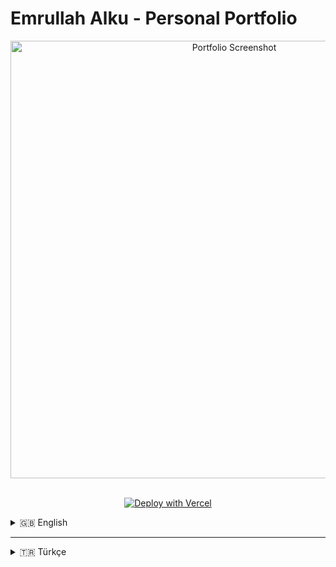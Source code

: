 # Emrullah Alku - Personal Portfolio

<div align="center">
  <img src="https://raw.githubusercontent.com/emrullahalku/EmrullahPortfolio/main/public/og-image.png" alt="Portfolio Screenshot" width="700"/>
</div>

<br>

<div align="center">

[![Deploy with Vercel](https://vercel.com/button)](https://vercel.com/new/clone?repository-url=https%3A%2F%2Fgithub.com%2Femrullahalku%2FEmrullahPortfolio)

</div>

<details>
<summary>🇬🇧 English</summary>

## 🇬🇧 About The Project

This is the repository for my personal portfolio website, built to showcase my skills, projects, and professional journey. The entire site is designed to be dynamic and easily manageable, leveraging the power of Nuxt.js and Nuxt Content. All content, from the "About Me" story to my educational background and projects, is managed through simple Markdown files.

**Live Demo:** [**emrullahalku.com**](https://emrullahalku.com)

### ✨ Features

- **Fully Dynamic Content**: All text and data are fetched from local Markdown files using Nuxt Content.
- **Modern & Animated UI**: A unique circular navigation menu with smooth animations.
- **Dark/Light Mode**: Easy-to-use theme switcher for user comfort.
- **Interactive Elements**: Modals for viewing certificates, filterable project lists, and more.
- **SEO Optimized**: Dynamic meta tags for each page to ensure good search engine visibility.
- **Responsive Design**: Fully accessible on all devices, from desktops to mobile phones.

### 🛠️ Built With

- **Framework**: [Nuxt.js](https://nuxt.com/)
- **Content Management**: [Nuxt Content](https://content.nuxt.com/)
- **Styling**: Custom CSS with CSS Variables
- **Icons**: [Nuxt Icon](https://github.com/nuxt-modules/icon)
- **Deployment**: [Vercel](https://vercel.com/)

### 📂 Project Structure

A key feature of this project is its content management approach. All page content is stored in the `/content` directory.

- `/content/index.md`: Content for the homepage.
- `/content/about.md`: Content for the "About Me" page.
- `/content/education.md`: Contains educational history, certificates, and skills.
- `/content/repositories.md`: Lists all the projects.
- `/content/contact.md`: Information for the contact page.

The structure of this content is validated by schemas defined in `/content.config.ts` using Zod.

### 🚀 Getting Started

To get a local copy up and running, follow these simple steps.

**Prerequisites:**

- Node.js (v18.x or newer)
- npm or yarn

**Installation:**

1.  Clone the repo:
    ```sh
    git clone https://github.com/emrullahalku/EmrullahPortfolio.git
    ```
2.  Navigate to the project directory:
    ```sh
    cd EmrullahPortfolio
    ```
3.  Install NPM packages:
    ```sh
    npm install
    ```
4.  Run the development server:
    ```sh
    npm run dev
    ```
5.  Open [http://localhost:3000](http://localhost:3000) in your browser.

### 📜 License

Distributed under the MIT License. See `LICENSE` for more information.

</details>

---

<details>
<summary>🇹🇷 Türkçe</summary>

## 🇹🇷 Proje Hakkında

Bu repo, yeteneklerimi, projelerimi ve profesyonel yolculuğumu sergilemek amacıyla oluşturduğum kişisel portfolyo siteme aittir. Site, Nuxt.js ve Nuxt Content'in gücünden yararlanılarak tamamen dinamik ve kolayca yönetilebilir olacak şekilde tasarlanmıştır. "Hakkımda" hikayesinden eğitim geçmişime ve projelerime kadar tüm içerik, basit Markdown dosyaları aracılığıyla yönetilmektedir.

**Canlı Demo:** [**emrullahalku.com**](https://emrullahalku.com)

### ✨ Özellikler

- **Tamamen Dinamik İçerik**: Tüm metinler ve veriler, Nuxt Content kullanılarak yerel Markdown dosyalarından çekilir.
- **Modern ve Animasyonlu Arayüz**: Akıcı animasyonlara sahip eşsiz dairesel navigasyon menüsü.
- **Karanlık/Aydınlık Modu**: Kullanıcı konforu için kolay kullanımlı tema değiştirici.
- **Etkileşimli Öğeler**: Sertifikaları görüntülemek için modallar, filtrelenebilir proje listeleri ve daha fazlası.
- **SEO Uyumlu**: Arama motorlarında iyi bir görünürlük sağlamak için her sayfaya özel dinamik meta etiketleri.
- **Duyarlı Tasarım**: Masaüstünden mobil cihazlara kadar tüm cihazlarda tam erişilebilirlik.

### 🛠️ Kullanılan Teknolojiler

- **Framework**: [Nuxt.js](https://nuxt.com/)
- **İçerik Yönetimi**: [Nuxt Content](https://content.nuxt.com/)
- **Stil**: CSS Değişkenleri ile özel CSS
- **İkonlar**: [Nuxt Icon](https://github.com/nuxt-modules/icon)
- **Dağıtım (Deployment)**: [Vercel](https://vercel.com/)

### 📂 Proje Yapısı

Bu projenin en önemli özelliklerinden biri içerik yönetimi yaklaşımıdır. Tüm sayfa içeriği `/content` dizininde saklanmaktadır.

- `/content/index.md`: Ana sayfa içeriği.
- `/content/about.md`: "Hakkımda" sayfası içeriği.
- `/content/education.md`: Eğitim geçmişi, sertifikalar ve yetenekleri içerir.
- `/content/repositories.md`: Tüm projeleri listeler.
- `/content/contact.md`: İletişim sayfası bilgileri.

Bu içeriklerin yapısı, `/content.config.ts` dosyasında Zod kullanılarak tanımlanan şemalarla doğrulanır.

### 🚀 Yerel Kurulum ve Çalıştırma

Projenin yerel bir kopyasını alıp çalıştırmak için aşağıdaki basit adımları izleyin.

**Ön Gereksinimler:**

- Node.js (v18.x veya daha yeni)
- npm veya yarn

**Kurulum:**

1.  Repoyu klonlayın:
    ```sh
    git clone https://github.com/emrullahalku/EmrullahPortfolio.git
    ```
2.  Proje dizinine gidin:
    ```sh
    cd EmrullahPortfolio
    ```
3.  NPM paketlerini yükleyin:
    ```sh
    npm install
    ```
4.  Geliştirme sunucusunu çalıştırın:
    ```sh
    npm run dev
    ```
5.  Tarayıcınızda [http://localhost:3000](http://localhost:3000) adresini açın.

### 📜 Lisans

MIT Lisansı altında dağıtılmaktadır. Daha fazla bilgi için `LICENSE` dosyasına bakın.

</details>
